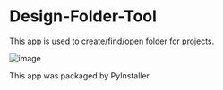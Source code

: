 # Design-Folder-Tool
This app is used to create/find/open folder for projects.

![image](https://user-images.githubusercontent.com/31280143/209561868-c3cf1dd0-f8e6-4fd8-be57-a6001ce69ff5.png)

This app was packaged by PyInstaller.
